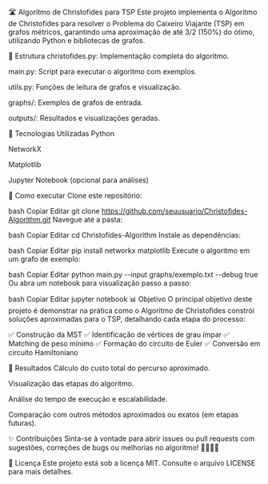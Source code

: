 🛣️ Algoritmo de Christofides para TSP
Este projeto implementa o Algoritmo de Christofides para resolver o Problema do Caixeiro Viajante (TSP) em grafos métricos, garantindo uma aproximação de até 3/2 (150%) do ótimo, utilizando Python e bibliotecas de grafos.

📁 Estrutura
christofides.py: Implementação completa do algoritmo.

main.py: Script para executar o algoritmo com exemplos.

utils.py: Funções de leitura de grafos e visualização.

graphs/: Exemplos de grafos de entrada.

outputs/: Resultados e visualizações geradas.

🧪 Tecnologias Utilizadas
Python

NetworkX

Matplotlib

Jupyter Notebook (opcional para análises)

🚀 Como executar
Clone este repositório:

bash
Copiar
Editar
git clone https://github.com/seuusuario/Christofides-Algorithm.git
Navegue até a pasta:

bash
Copiar
Editar
cd Christofides-Algorithm
Instale as dependências:

bash
Copiar
Editar
pip install networkx matplotlib
Execute o algoritmo em um grafo de exemplo:

bash
Copiar
Editar
python main.py --input graphs/exemplo.txt --debug true
Ou abra um notebook para visualização passo a passo:

bash
Copiar
Editar
jupyter notebook
📊 Objetivo
O principal objetivo deste projeto é demonstrar na prática como o Algoritmo de Christofides constrói soluções aproximadas para o TSP, detalhando cada etapa do processo:

✅ Construção da MST
✅ Identificação de vértices de grau ímpar
✅ Matching de peso mínimo
✅ Formação do circuito de Euler
✅ Conversão em circuito Hamiltoniano

📌 Resultados
Cálculo do custo total do percurso aproximado.

Visualização das etapas do algoritmo.

Análise do tempo de execução e escalabilidade.

Comparação com outros métodos aproximados ou exatos (em etapas futuras).

✨ Contribuições
Sinta-se à vontade para abrir issues ou pull requests com sugestões, correções de bugs ou melhorias no algoritmo! 👩‍💻👨‍💻

📄 Licença
Este projeto está sob a licença MIT. Consulte o arquivo LICENSE para mais detalhes.
